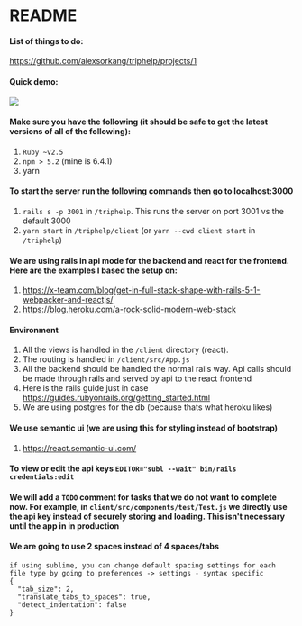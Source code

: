 # README

#### List of things to do:
<https://github.com/alexsorkang/triphelp/projects/1>

#### Quick demo:
![](demo.gif)

#### Make sure you have the following (it should be safe to get the latest versions of all of the following):
1. `Ruby ~v2.5`
2. `npm > 5.2` (mine is 6.4.1)
3. yarn

#### To start the server run the following commands then go to localhost:3000
1. `rails s -p 3001` in `/triphelp`. This runs the server on port 3001 vs the default 3000
2. `yarn start` in `/triphelp/client` (or `yarn --cwd client start` in `/triphelp`)

#### We are using rails in api mode for the backend and react for the frontend. Here are the examples I based the setup on:
1. <https://x-team.com/blog/get-in-full-stack-shape-with-rails-5-1-webpacker-and-reactjs/>
2. <https://blog.heroku.com/a-rock-solid-modern-web-stack>

#### Environment
1. All the views is handled in the `/client` directory (react). 
2. The routing is handled in `/client/src/App.js`
3. All the backend should be handled the normal rails way. Api calls should be made through rails and served by api to the react frontend
4. Here is the rails guide just in case <https://guides.rubyonrails.org/getting_started.html>
5. We are using postgres for the db (because thats what heroku likes)

#### We use semantic ui (we are using this for styling instead of bootstrap)
1. https://react.semantic-ui.com/

#### To view or edit the api keys `EDITOR="subl --wait" bin/rails credentials:edit`

#### We will add a `TODO` comment for tasks that we do not want to complete now. For example, in `client/src/components/test/Test.js` we directly use the api key instead of securely storing and loading. This isn't necessary until the app in in production

#### We are going to use 2 spaces instead of 4 spaces/tabs
```
if using sublime, you can change default spacing settings for each file type by going to preferences -> settings - syntax specific
{
  "tab_size": 2,
  "translate_tabs_to_spaces": true,
  "detect_indentation": false
}
```
